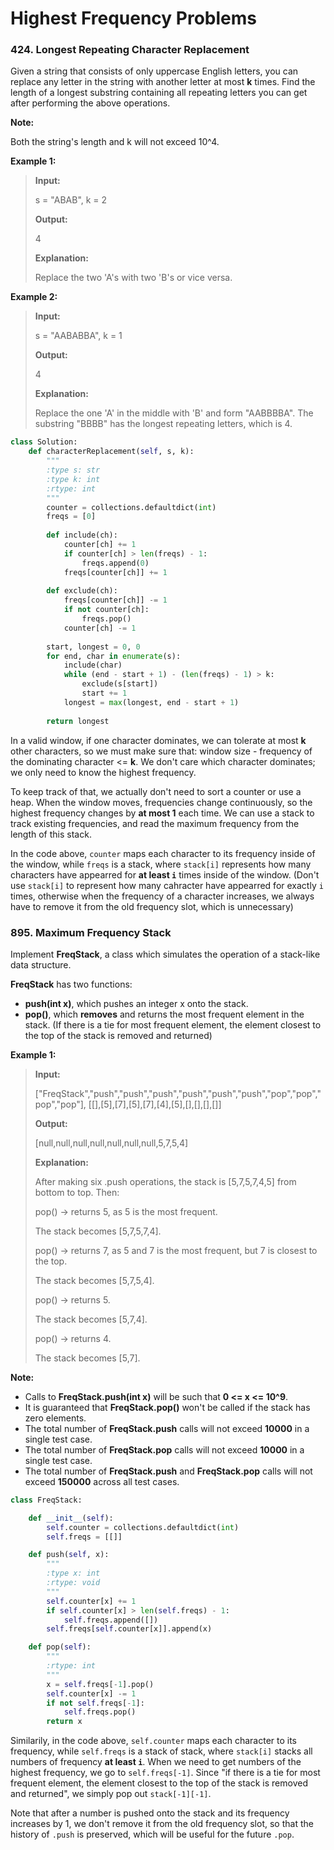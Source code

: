 # Highest Frequency Problems

### 424. Longest Repeating Character Replacement

Given a string that consists of only uppercase English letters, you can replace any letter in the string with another letter at most **k** times. Find the length of a longest substring containing all repeating letters you can get after performing the above operations.

**Note:**

Both the string's length and k will not exceed 10^4.

**Example 1:**

> **Input:**
> 
> s = "ABAB", k = 2
>
> **Output:**
> 
> 4
> 
> **Explanation:**
> 
> Replace the two 'A's with two 'B's or vice versa.

**Example 2:**

> **Input:**
>
> s = "AABABBA", k = 1
> 
> **Output:**
> 
> 4
> 
> **Explanation:**
> 
> Replace the one 'A' in the middle with 'B' and form "AABBBBA".
The substring "BBBB" has the longest repeating letters, which is 4.

```python
class Solution:
    def characterReplacement(self, s, k):
        """
        :type s: str
        :type k: int
        :rtype: int
        """
        counter = collections.defaultdict(int)
        freqs = [0]
        
        def include(ch):
            counter[ch] += 1
            if counter[ch] > len(freqs) - 1:
                freqs.append(0)
            freqs[counter[ch]] += 1
        
        def exclude(ch):
            freqs[counter[ch]] -= 1
            if not counter[ch]:
                freqs.pop()
            counter[ch] -= 1
        
        start, longest = 0, 0
        for end, char in enumerate(s):
            include(char)
            while (end - start + 1) - (len(freqs) - 1) > k:
                exclude(s[start])
                start += 1
            longest = max(longest, end - start + 1)
        
        return longest
```

In a valid window, if one character dominates, we can tolerate at most **k** other characters, so we must make sure that: window size - frequency of the dominating character <= **k**. We don't care which character dominates; we only need to know the highest frequency.

To keep track of that, we actually don't need to sort a counter or use a heap. When the window moves, frequencies change continuously, so the highest frequency changes by **at most 1** each time. We can use a stack to track existing frequencies, and read the maximum frequency from the length of this stack.

In the code above, `counter` maps each character to its frequency inside of the window, while `freqs` is a stack, where `stack[i]` represents how many characters have appearred for **at least `i`** times inside of the window. (Don't use `stack[i]` to represent how many cahracter have appearred for exactly `i` times, otherwise when the frequency of a character increases, we always have to remove it from the old frequency slot, which is unnecessary)

### 895. Maximum Frequency Stack

Implement **FreqStack**, a class which simulates the operation of a stack-like data structure.

**FreqStack** has two functions:

- **push(int x)**, which pushes an integer x onto the stack.
- **pop()**, which **removes** and returns the most frequent element in the stack. (If there is a tie for most frequent element, the element closest to the top of the stack is removed and returned)
 

**Example 1:**

> **Input:**
> 
> ["FreqStack","push","push","push","push","push","push","pop","pop","pop","pop"],
[[],[5],[7],[5],[7],[4],[5],[],[],[],[]]
> 
> **Output:** 
> 
> [null,null,null,null,null,null,null,5,7,5,4]
> 
> **Explanation:**
> 
> After making six .push operations, the stack is [5,7,5,7,4,5] from bottom to top.  Then:
> 
> pop() -> returns 5, as 5 is the most frequent.
> 
> The stack becomes [5,7,5,7,4].
> 
> pop() -> returns 7, as 5 and 7 is the most frequent, but 7 is closest to the top.
> 
> The stack becomes [5,7,5,4].
> 
> pop() -> returns 5.
> 
> The stack becomes [5,7,4].
> 
> pop() -> returns 4.
> 
> The stack becomes [5,7].
 

**Note:**

- Calls to **FreqStack.push(int x)** will be such that **0 <= x <= 10^9**.
- It is guaranteed that **FreqStack.pop()** won't be called if the stack has zero elements.
- The total number of **FreqStack.push** calls will not exceed **10000** in a single test case.
- The total number of **FreqStack.pop** calls will not exceed **10000** in a single test case.
- The total number of **FreqStack.push** and **FreqStack.pop** calls will not exceed **150000** across all test cases.

```python
class FreqStack:

    def __init__(self):
        self.counter = collections.defaultdict(int)
        self.freqs = [[]]

    def push(self, x):
        """
        :type x: int
        :rtype: void
        """
        self.counter[x] += 1
        if self.counter[x] > len(self.freqs) - 1:
            self.freqs.append([])
        self.freqs[self.counter[x]].append(x)

    def pop(self):
        """
        :rtype: int
        """
        x = self.freqs[-1].pop()
        self.counter[x] -= 1
        if not self.freqs[-1]:
            self.freqs.pop()
        return x
```

Similarily, in the code above, `self.counter` maps each character to its frequency, while `self.freqs` is a stack of stack, where `stack[i]` stacks all numbers of frequency **at least `i`**. When we need to get numbers of the highest frequency, we go to `self.freqs[-1]`. Since "if there is a tie for most frequent element, the element closest to the top of the stack is removed and returned", we simply pop out `stack[-1][-1]`.

Note that after a number is pushed onto the stack and its frequency increases by 1, we don't remove it from the old frequency slot, so that the history of `.push` is preserved, which will be useful for the future `.pop`.